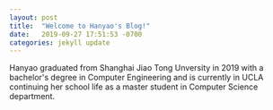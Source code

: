 ```yaml
---
layout: post
title:  "Welcome to Hanyao's Blog!"
date:   2019-09-27 17:51:53 -0700
categories: jekyll update
---
```


Hanyao graduated from Shanghai Jiao Tong Unversity in 2019 with a bachelor's degree in Computer Engineering and is currently in UCLA continuing her school life as a master student in Computer Science department.


